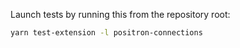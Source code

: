 Launch tests by running this from the repository root:

```sh
yarn test-extension -l positron-connections
```
